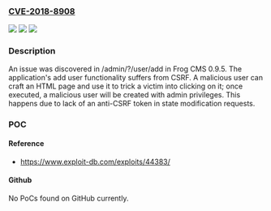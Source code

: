 ### [CVE-2018-8908](https://cve.mitre.org/cgi-bin/cvename.cgi?name=CVE-2018-8908)
![](https://img.shields.io/static/v1?label=Product&message=n%2Fa&color=blue)
![](https://img.shields.io/static/v1?label=Version&message=n%2Fa&color=blue)
![](https://img.shields.io/static/v1?label=Vulnerability&message=n%2Fa&color=brighgreen)

### Description

An issue was discovered in /admin/?/user/add in Frog CMS 0.9.5. The application's add user functionality suffers from CSRF. A malicious user can craft an HTML page and use it to trick a victim into clicking on it; once executed, a malicious user will be created with admin privileges. This happens due to lack of an anti-CSRF token in state modification requests.

### POC

#### Reference
- https://www.exploit-db.com/exploits/44383/

#### Github
No PoCs found on GitHub currently.

